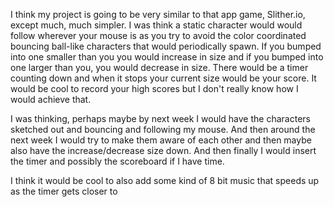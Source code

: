 I think my project is going to be very similar to that app game, Slither.io, except much, much simpler. I was think a static character would
would follow wherever your mouse is as you try to avoid the color coordinated bouncing ball-like characters that would periodically spawn.
If you bumped into one smaller than you you would increase in size and if you bumped into one larger than you, you would decrease in size.
There would be a timer counting down and when it stops your current size would be your score. It would be  cool to record your high scores
but I don't really know how I would achieve that.

I was thinking, perhaps maybe by next week I would have the characters sketched out and bouncing and following my mouse. And then around
the next week I would try to make them aware of each
other and then maybe also have the increase/decrease size down. And then finally I would insert
the timer and possibly the scoreboard if I have time.

I think it would be cool to also add some kind of 8 bit music that speeds up as the timer gets closer to
